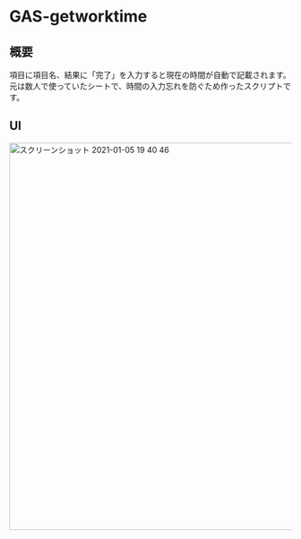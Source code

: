 # GAS-getworktime

## 概要
項目に項目名、結果に「完了」を入力すると現在の時間が自動で記載されます。  
元は数人で使っていたシートで、時間の入力忘れを防ぐため作ったスクリプトです。

## UI
<img width="692" alt="スクリーンショット 2021-01-05 19 40 46" src="https://user-images.githubusercontent.com/18064473/103637050-39497d80-4f8e-11eb-9cf8-98c1eb163840.png">


